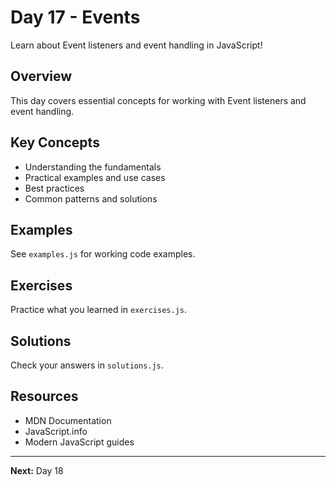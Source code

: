 # Day 17 - Events

Learn about Event listeners and event handling in JavaScript!

## Overview

This day covers essential concepts for working with Event listeners and event handling.

## Key Concepts

- Understanding the fundamentals
- Practical examples and use cases
- Best practices
- Common patterns and solutions

## Examples

See `examples.js` for working code examples.

## Exercises

Practice what you learned in `exercises.js`.

## Solutions

Check your answers in `solutions.js`.

## Resources

- MDN Documentation
- JavaScript.info
- Modern JavaScript guides

---

**Next:** Day 18

